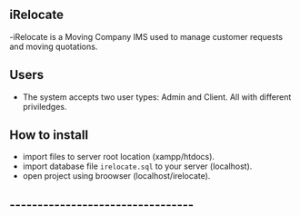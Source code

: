 <!--== author (c)frankline_bwire ==-->
<!--== @knightlypro ==-->
<!--== (c)Notchcom Solutions Kenya ==-->
## iRelocate
-iRelocate is a Moving Company IMS used to manage customer requests and moving quotations.

## Users
- The system accepts two user types: Admin and Client. All with different priviledges.

## How to install
- import files to server root location (xampp/htdocs).
- import database file `irelocate.sql` to your server (localhost).
- open project using broowser (localhost/irelocate).

## --------------------------------- ##